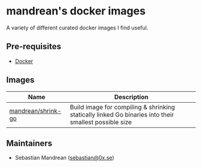 mandrean's docker images
========================
A variety of different curated docker images I find useful.

Pre-requisites
--------------
* [Docker](https://docs.docker.com/engine/installation/)

Images
------
| Name                            | Description                                                                                           |
|---------------------------------|-------------------------------------------------------------------------------------------------------|
| [mandrean/shrink-go](shrink-go) | Build image for compiling & shrinking statically linked Go binaries into their smallest possible size |


Maintainers
-----------
* Sebastian Mandrean (<sebastian@0x.se>)
